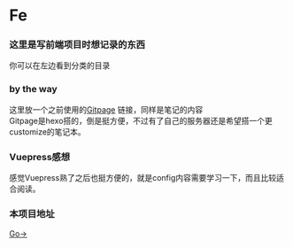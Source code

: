 # Fe
### 这里是写前端项目时想记录的东西
你可以在左边看到分类的目录
### by the way
这里放一个之前使用的[Gitpage](https://cruelpineapple.github.io/) 链接，同样是笔记的内容  
Gitpage是hexo搭的，倒是挺方便，不过有了自己的服务器还是希望搭一个更customize的笔记本。  
### Vuepress感想
感觉Vuepress熟了之后也挺方便的，就是config内容需要学习一下，而且比较适合阅读。
### 本项目地址
[Go→](https://github.com/CruelPineapple/website-note)
